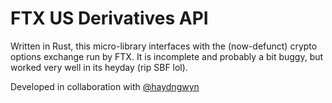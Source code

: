 # FTX US Derivatives API
Written in Rust, this micro-library interfaces with the (now-defunct) crypto options exchange run by FTX. It is incomplete and probably a bit buggy, but worked very well in its heyday (rip SBF lol). 

Developed in collaboration with [@haydngwyn](https://github.com/haydngwyn)
